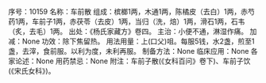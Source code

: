 序号：10159
名称：车前散
组成：槟榔1两，木通1两，陈橘皮（去白）1两，赤芍药1两，车前子1两，赤茯苓（去皮）1两，当归（洗，焙）1两，滑石1两，石韦（炙，去毛）1两。
出处：《杨氏家藏方》卷四。
主治：小便不通，淋湿作痛。
加减：None
功效：除下焦留热。
用法用量：上(口父)咀。每服5钱，水2盏，煎至1盏，去滓，食前服。以利为度，未利再服。
制备方法：None
临床应用：None
各家论述：None
用药禁忌：None
附注：车前子散(《女科百问》卷下)、车前子饮(《宋氏女科》)。
